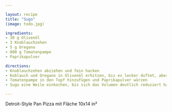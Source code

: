 ```yaml
---

layout: recipe
title: "Sugo"
(image: todo.jpg)

ingredients:
- 30 g Olivenöl
- 3 Knoblauchzehen
- 5 g Oregano
- 800 g Tomatenpampe
- Paprikapulver

directions:
- Knoblauchzehen abziehen und fein hacken
- Koblauch und Oregano in Olivenöl erhitzen, bis es lecker duftet, aber ohne dass der Knoblauch hölzern braun wird.
- Tomatenpampe in den Topf hinzufügen und Paprikapulver würzen
- Sugo eine Weile einkochen, bis sich das Volumen deutlich reduziert hat.

---
```


Detroit-Style Pan Pizza mit Fläche 10x14 in²